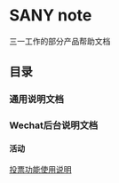 # SANY note

三一工作的部分产品帮助文档

## 目录

### 通用说明文档



### Wechat后台说明文档

#### 活动

[投票功能使用说明](https://github.com/sunq90/sanynote/blob/master/wechat/vote.md)